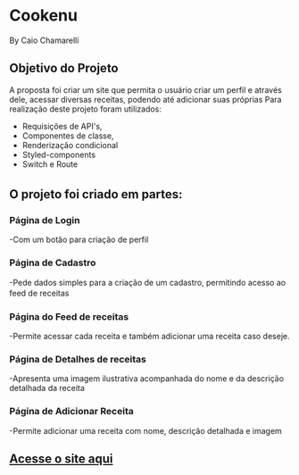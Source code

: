 # Cookenu
By Caio Chamarelli
## Objetivo do Projeto
A proposta foi criar um site que permita o usuário criar um perfil e através dele, acessar diversas receitas, podendo até adicionar suas próprias
Para  realização deste projeto foram utilizados:
* Requisições de API's, 
* Componentes de classe, 
* Renderização condicional 
* Styled-components
* Switch e Route
## O projeto foi criado em partes: ㅤ 
### Página de Login
-Com um botão para criação de perfil
### Página de Cadastro
-Pede dados simples para a criação de um cadastro, permitindo acesso ao feed de receitas ㅤ 
### Página do Feed de receitas
-Permite acessar cada receita e também adicionar uma receita caso deseje.
### Página de Detalhes de receitas
-Apresenta uma imagem ilustrativa acompanhada do nome e da descrição detalhada da receita
### Página de Adicionar Receita
-Permite adicionar uma receita com nome, descrição detalhada e imagem
## [Acesse o site aqui](https://harsh-calendar.surge.sh/login)
